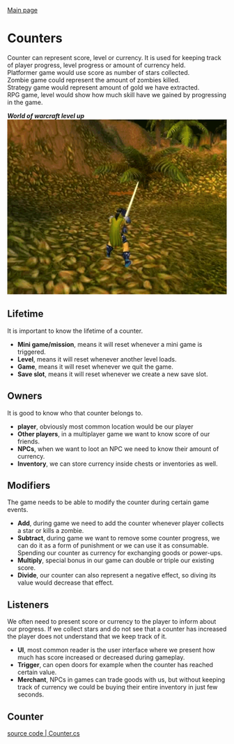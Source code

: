 [Main page](../../../readme.md)

# Counters
Counter can represent score, level or currency.
It is used for keeping track of player progress, level progress or amount of currency held.  
Platformer game would use score as number of stars collected.  
Zombie game could represent the amount of zombies killed.  
Strategy game would represent amount of gold we have extracted.  
RPG game, level would show how much skill have we gained by progressing in the game.

***World of warcraft level up***\
<img src="../../img/worldofwarcraft.gif" alt="worldofwarcraft" height="400"/>
## Lifetime
It is important to know the lifetime of a counter.

- **Mini game/mission**, means it will reset whenever a mini game is triggered.
- **Level**, means it will reset whenever another level loads.
- **Game**, means it will reset whenever we quit the game.
- **Save slot**, means it will reset whenever we create a new save slot.

## Owners
It is good to know who that counter belongs to.

- **player**, obviously most common location would be our player
- **Other players**, in a multiplayer game we want to know score of our friends.
- **NPCs**, when we want to loot an NPC we need to know their amount of currency.
- **Inventory**, we can store currency inside chests or inventories as well.

## Modifiers
The game needs to be able to modify the counter during certain game events.

- **Add**, during game we need to add the counter whenever player collects a star or kills a zombie. 
- **Subtract**, during game we want to remove some counter progress, we can do it as a form of punishment or we can use it as consumable. Spending our counter as currency for exchanging goods or power-ups.
- **Multiply**, special bonus in our game can double or triple our existing score.
- **Divide**, our counter can also represent a negative effect, so diving its value would decrease that effect.

## Listeners
We often need to present score or currency to the player to inform about our progress.
If we collect stars and do not see that a counter has increased the player does not understand that we keep track of it.

- **UI**, most common reader is the user interface where we present how much has score increased or decreased during gameplay.
- **Trigger**, can open doors for example when the counter has reached certain value.
- **Merchant**, NPCs in games can trade goods with us, but without keeping track of currency we could be buying their entire inventory in just few seconds. 

## Counter

[source code | Counter.cs](../../../Runtime/Counter/Counter.cs)
